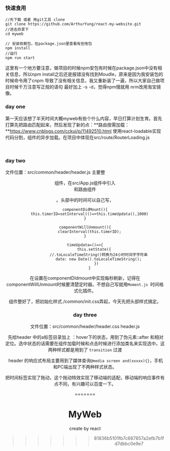 
### 快速食用

```shell
//先下载 或者 用git工具 clone
git clone https://github.com/ArthurYung/react-my-website.git
//进去目录下
cd myweb

// 安装依赖包，在package.json里查看有些啥包
npm install
//运行
npm run start
```

这里有一个地方要注意，做项目的时候npm安包有时候在package.json中没有相关信息，所以npm install之后还是报错没有找到Moudle，原来是因为我安装包的时候命令用了cnpm 导致了没有相关信息，我又重新装了一遍，所以大家自己做项目时候千万注意写正规的语句  最好加上 -s -d，觉得npm慢就用 nrm改用淘宝镜像。



### day one

​	第一天应该想了半天时间大概myweb有些个什么内容，早日打算计划生育。首先打算先把路由匹配起来，然后发现了新的点：**路由按需加载：**https://www.cnblogs.com/cckui/p/11492510.html	使用react-loadable实现代码分割，组件的异步加载。在项目中体现在src/route/RouterLoading.js

​	

### day two
文件位置：src/common/header/header.js 
​	主要整<header />组件，在src/App.js组件中引入<header />和路由组件<RouterMap/> 

。头部中的时间可以自己写，

```react
componentDidMount(){
    this.timerID=setInterval(()=>this.timeUpdata(),1000)
}

componentWillUnmount(){
    clearInterval(this.timerID);
}

timeUpdata=()=>{
        this.setState({
            //.toLocaleTimeString()转换为24小时时间字字符串
            date: new Date().toLocaleTimeString();
          })
    }
```

在设置在componentDIdmount中实现每秒刷新，记得在componentWillUnmount时候要清楚定时器。不想自己写就用`Moment.js `时间格式化插件。

​	组件整好了，把初始化样式./common/init.css弄起，今天先把头部样式搞定。



### day three

文件位置：src/common/header/header.css	header.js

​	先给header 中的a标签目录加上 ：hover下的状态，用到了伪元素::after 和相对定位。选中状态的话需要在组件加载时候和点击时候进行添加类名来实现选中。这两种样式都是用到了 `transition` 过渡

​	header 的响应式布局主要用到了媒体查询`@media screen and(xxxxx){}`，手机和PC端出现了不两种样式状态。

​	把时间标签实现了拖动，这个拖动特效实现了移动端的适配，移动端的响应事件有点不同，有兴趣可以百度一下。



=======
# MyWeb
create by react
>>>>>>> 81836b5101fb7c667857a2efb7b1fd7dbbc0e9e7
